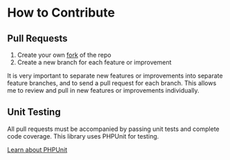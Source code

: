 # How to Contribute

## Pull Requests

1. Create your own [fork][1] of the repo
2. Create a new branch for each feature or improvement

It is very important to separate new features or improvements into separate
feature branches, and to send a pull request for each branch. This allows me to
review and pull in new features or improvements individually.

## Unit Testing

All pull requests must be accompanied by passing unit tests and complete code
coverage. This library uses PHPUnit for testing.

[Learn about PHPUnit][3]

[1]: https://help.github.com/articles/fork-a-repo
[3]: https://github.com/sebastianbergmann/phpunit/
